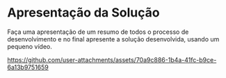 # Apresentação da Solução

Faça uma apresentação de um resumo de todos o processo de desenvolvimento e no final apresente a solução desenvolvida, usando um pequeno vídeo.


https://github.com/user-attachments/assets/70a9c886-1b4a-41fc-b9ce-6a13b9751659

